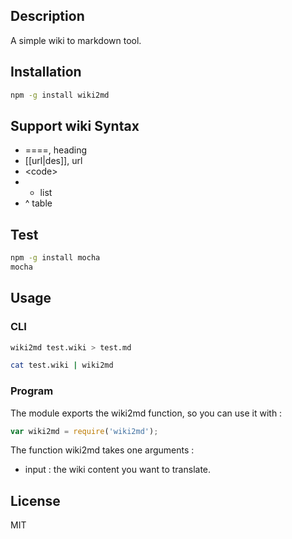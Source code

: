 ## Description

A simple wiki to markdown tool.

## Installation

```bash
npm -g install wiki2md
```

## Support wiki Syntax 

* ====, heading
* [[url|des]], url 
* &lt;code&gt;
* * list 
* ^ table 

## Test

```bash
npm -g install mocha
mocha
```

## Usage

### CLI

```bash
wiki2md test.wiki > test.md

cat test.wiki | wiki2md
```

### Program

The module exports the wiki2md function, so you can use it with : 

```javascript
var wiki2md = require('wiki2md');
```

The function wiki2md takes one arguments :

* input : the wiki content you want to translate.

## License

MIT
